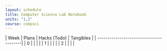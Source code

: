 ```yaml
---
layout: schedule
title: Computer Science Lab Notebook
units: "1,2"
course: compsci
---
```

| Week | Plans | Hacks (Todo) | Tangibles |
| ----------------------------------------|
| 0    |       |              |           |
| 1    |       |              |           |
| 2    |       |              |           |